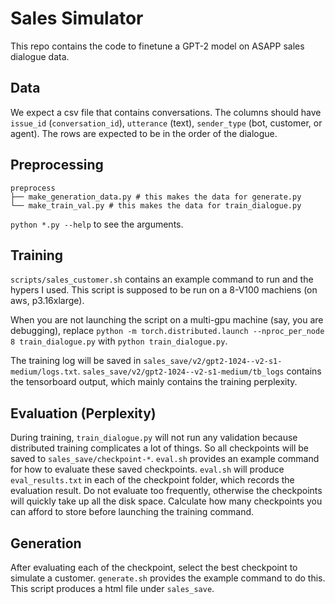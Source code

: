 # Sales Simulator

This repo contains the code to finetune a GPT-2 model on ASAPP sales dialogue data.

## Data

We expect a csv file that contains conversations. The columns should have `issue_id` (`conversation_id`),
`utterance` (text), `sender_type` (bot, customer, or agent). The rows are expected to be in the order of the dialogue.

## Preprocessing
```
preprocess
├── make_generation_data.py # this makes the data for generate.py
└── make_train_val.py # this makes the data for train_dialogue.py
```

`python *.py --help` to see the arguments.

## Training
`scripts/sales_customer.sh` contains an example command to run and the hypers I used.
This script is supposed to be run on a 8-V100 machiens (on aws, p3.16xlarge).

When you are not launching the script on a multi-gpu machine (say, you are debugging), replace `python -m torch.distributed.launch --nproc_per_node 8 train_dialogue.py` with `python train_dialogue.py`.

The training log will be saved in `sales_save/v2/gpt2-1024--v2-s1-medium/logs.txt`. `sales_save/v2/gpt2-1024--v2-s1-medium/tb_logs` contains the tensorboard output, which mainly contains the training perplexity.

## Evaluation (Perplexity)
During training, `train_dialogue.py` will not run any validation because distributed training complicates a lot of things. So all checkpoints will be saved to `sales_save/checkpoint-*`. `eval.sh` provides an example command for how to evaluate these saved checkpoints. `eval.sh` will produce `eval_results.txt` in each of the checkpoint folder, which records the evaluation result. Do not evaluate too frequently, otherwise the checkpoints will quickly take up all the disk space. Calculate how many checkpoints you can afford to store before launching the training command.

## Generation
After evaluating each of the checkpoint, select the best checkpoint to simulate a customer. `generate.sh` provides the example command to do this. This script produces a html file under `sales_save`.